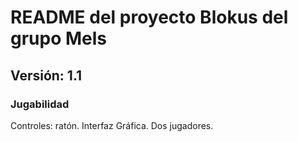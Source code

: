 # README del proyecto Blokus del grupo Mels

## Versión: 1.1
### Jugabilidad
Controles: ratón.
Interfaz Gráfica.
Dos jugadores.
